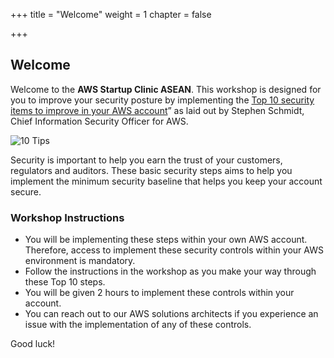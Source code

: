 +++
title = "Welcome"
weight = 1
chapter = false

+++

## Welcome

Welcome to the **AWS Startup Clinic ASEAN**. This workshop is designed for you to improve your security posture by implementing the [Top 10 security items to improve in your AWS account](https://aws.amazon.com/blogs/security/top-10-security-items-to-improve-in-your-aws-account/)” as laid out by Stephen Schmidt, Chief Information Security Officer for AWS. 

![10 Tips](/images/Welcome-1.png)

Security is important to help you earn the trust of your customers, regulators and auditors. These basic security steps aims to help you implement the minimum security baseline that helps you keep your account secure. 

### Workshop Instructions

* You will be implementing these steps within your own AWS account. Therefore, access to implement these security controls within your AWS environment is mandatory.
* Follow the instructions in the workshop as you make your way through these Top 10 steps. 
* You will be given 2 hours to implement these controls within your account. 
* You can reach out to our AWS solutions architects if you experience an issue with the implementation of any of these controls. 

Good luck! 
